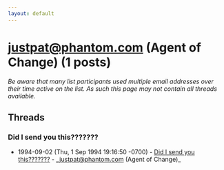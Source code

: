 ```yaml
---
layout: default
---
```


# justpat@phantom.com (Agent of Change) (1 posts)

_Be aware that many list participants used multiple email addresses over their time active on the list. As such this page may not contain all threads available._

## Threads

### Did I send you this???????
+ 1994-09-02 (Thu, 1 Sep 1994 19:16:50 -0700) - [Did I send you this???????](/archive/1994/09/76b5bc2e927bf7b12d631347b7bda30aaf0aafaca5925265812049fa84479891) - _justpat@phantom.com (Agent of Change)_

